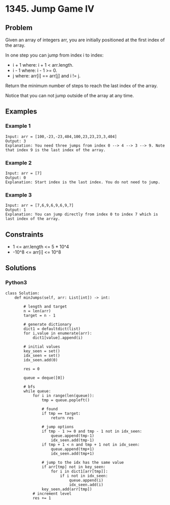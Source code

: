 # 1345. Jump Game IV

## Problem

Given an array of integers arr, you are initially positioned at the first index of the array.

In one step you can jump from index i to index:

  * i + 1 where: i + 1 < arr.length.
  * i - 1 where: i - 1 >= 0.
  * j where: arr[i] == arr[j] and i != j.

Return the minimum number of steps to reach the last index of the array.

Notice that you can not jump outside of the array at any time.

## Examples

### Example 1

```
Input: arr = [100,-23,-23,404,100,23,23,23,3,404]
Output: 3
Explanation: You need three jumps from index 0 --> 4 --> 3 --> 9. Note that index 9 is the last index of the array.
```

### Example 2

```
Input: arr = [7]
Output: 0
Explanation: Start index is the last index. You do not need to jump.
```

### Example 3

```
Input: arr = [7,6,9,6,9,6,9,7]
Output: 1
Explanation: You can jump directly from index 0 to index 7 which is last index of the array.
```

## Constraints

* 1 <= arr.length <= 5 * 10^4
* -10^8 <= arr[i] <= 10^8

## Solutions

### Python3

```
class Solution:
    def minJumps(self, arr: List[int]) -> int:
        
        # length and target
        n = len(arr)
        target = n - 1
        
        # generate dictionary
        dict1 = defaultdict(list)
        for i,value in enumerate(arr):
            dict1[value].append(i)

        # initial values
        key_seen = set()
        idx_seen = set()
        idx_seen.add(0)
        
        res = 0
        
        queue = deque([0])

        # bfs
        while queue:
            for i in range(len(queue)):
                tmp = queue.popleft()
                
                # found
                if tmp == target:
                    return res
                
                # jump options
                if tmp - 1 >= 0 and tmp - 1 not in idx_seen:
                    queue.append(tmp-1)
                    idx_seen.add(tmp-1)
                if tmp + 1 < n and tmp + 1 not in idx_seen:
                    queue.append(tmp+1)
                    idx_seen.add(tmp+1)
                
                # jump to the idx has the same value
                if arr[tmp] not in key_seen:
                    for i in dict1[arr[tmp]]:
                        if i not in idx_seen:
                            queue.append(i)
                            idx_seen.add(i)
                key_seen.add(arr[tmp])
            # increment level
            res += 1
```
